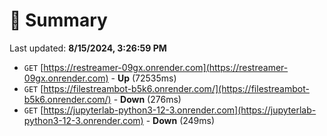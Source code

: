 # 📖 Summary
Last updated: **8/15/2024, 3:26:59 PM**

- `GET` [https://restreamer-09gx.onrender.com](https://restreamer-09gx.onrender.com) - **Up** (72535ms)
- `GET` [https://filestreambot-b5k6.onrender.com/](https://filestreambot-b5k6.onrender.com/) - **Down** (276ms)
- `GET` [https://jupyterlab-python3-12-3.onrender.com](https://jupyterlab-python3-12-3.onrender.com) - **Down** (249ms)
